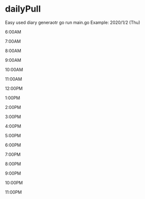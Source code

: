# dailyPull
Easy used diary generaotr
go run main.go
Example:
2020/1/2 (Thu)

6:00AM

7:00AM

8:00AM

9:00AM

10:00AM

11:00AM

12:00PM

1:00PM

2:00PM

3:00PM

4:00PM

5:00PM

6:00PM

7:00PM

8:00PM

9:00PM

10:00PM

11:00PM
